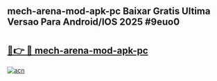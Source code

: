 ## mech-arena-mod-apk-pc Baixar Gratis Ultima Versao Para Android/IOS 2025 #9euo0

# <h2><a href="https://ainizakaria.my?title=mech-arena-mod-apk-pc&ref=20M">🔗👉 🔴 mech-arena-mod-apk-pc</a></h2>

[![acn](https://github.com/user-attachments/assets/0f9c940e-d8b0-45ae-aac7-cd30a18b3e1c)](https://ainizakaria.my?title=mech-arena-mod-apk-pc&ref=20M)


